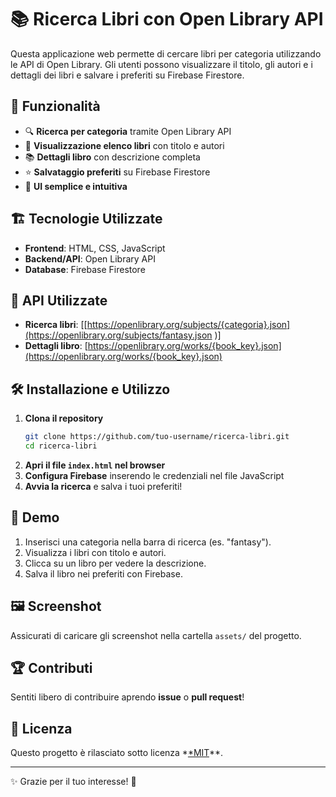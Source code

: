 # 📚 Ricerca Libri con Open Library API

Questa applicazione web permette di cercare libri per categoria utilizzando le API di Open Library. Gli utenti possono visualizzare il titolo, gli autori e i dettagli dei libri e salvare i preferiti su Firebase Firestore.

## 🚀 Funzionalità

- 🔍 **Ricerca per categoria** tramite Open Library API
- 📖 **Visualizzazione elenco libri** con titolo e autori
- 📚 **Dettagli libro** con descrizione completa
- ⭐ **Salvataggio preferiti** su Firebase Firestore
- 🎨 **UI semplice e intuitiva**

## 🏗️ Tecnologie Utilizzate

- **Frontend**: HTML, CSS, JavaScript 
- **Backend/API**: Open Library API
- **Database**: Firebase Firestore

## 🔗 API Utilizzate

- **Ricerca libri**: [[https://openlibrary.org/subjects/{categoria}.json](https://openlibrary.org/subjects/fantasy.json  )]
- **Dettagli libro**: [https://openlibrary.org/works/{book_key}.json](https://openlibrary.org/works/{book_key}.json)

## 🛠️ Installazione e Utilizzo

1. **Clona il repository**
   ```sh
   git clone https://github.com/tuo-username/ricerca-libri.git
   cd ricerca-libri
   ```
2. **Apri il file `index.html` nel browser**
3. **Configura Firebase** inserendo le credenziali nel file JavaScript
4. **Avvia la ricerca** e salva i tuoi preferiti!

## 📸 Demo

1. Inserisci una categoria nella barra di ricerca (es. "fantasy").
2. Visualizza i libri con titolo e autori.
3. Clicca su un libro per vedere la descrizione.
4. Salva il libro nei preferiti con Firebase.

## 🖼️ Screenshot

Assicurati di caricare gli screenshot nella cartella `assets/` del progetto.

## 🏆 Contributi

Sentiti libero di contribuire aprendo **issue** o **pull request**!

## 📜 Licenza

Questo progetto è rilasciato sotto licenza *[*MIT](https://opensource.org/license/mit)**.

---
✨ Grazie per il tuo interesse! 🚀

